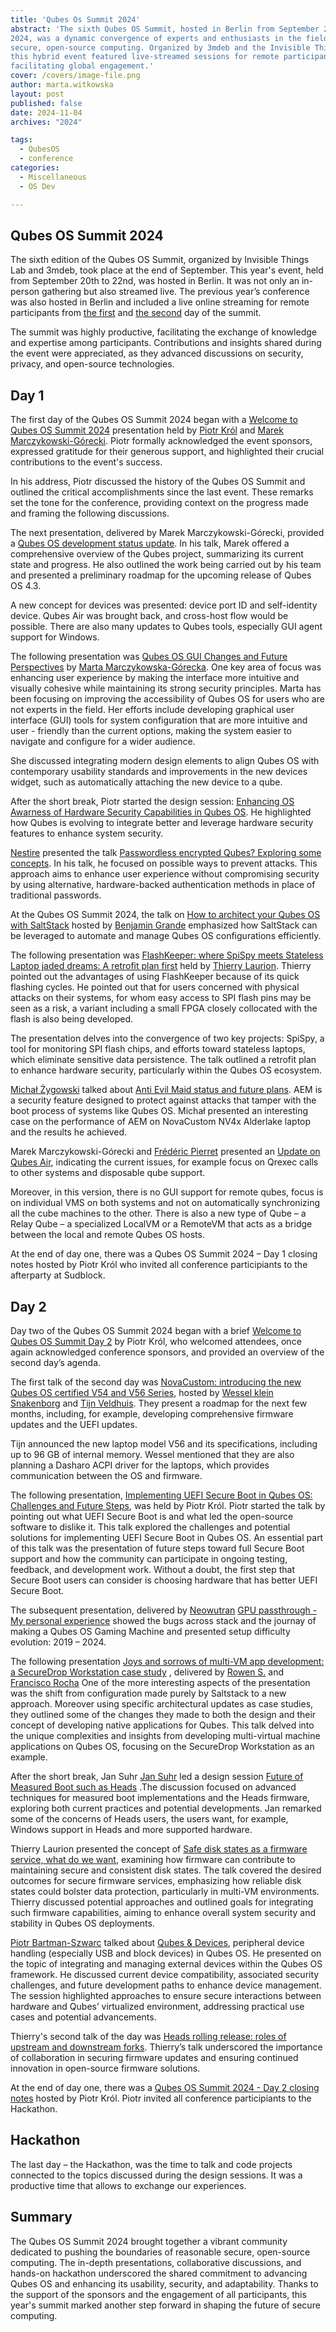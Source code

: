 ```yaml
---
title: 'Qubes Os Summit 2024'
abstract: 'The sixth Qubes OS Summit, hosted in Berlin from September 20–22,
2024, was a dynamic convergence of experts and enthusiasts in the field of
secure, open-source computing. Organized by 3mdeb and the Invisible Things Lab,
this hybrid event featured live-streamed sessions for remote participants,
facilitating global engagement.'
cover: /covers/image-file.png
author: marta.witkowska
layout: post
published: false
date: 2024-11-04
archives: "2024"

tags:
  - QubesOS
  - conference
categories:
  - Miscellaneous
  - OS Dev

---
```


## Qubes OS Summit 2024

The sixth edition of the Qubes OS Summit, organized by Invisible Things Lab and
3mdeb, took place at the end of September. This year's event, held from
September 20th to 22nd, was hosted in Berlin. It was not only an in-person
gathering but also streamed live. The previous year’s conference was also hosted
in Berlin and included a live online streaming for remote participants from
[the first](https://www.youtube.com/watch?v=_UxndcxIngw&t=2s) and
[the second](https://www.youtube.com/watch?v=xo2BVTn7ohs&t=3s) day of the
summit.

The summit was highly productive, facilitating the exchange of
knowledge and expertise among participants. Contributions and insights shared
during the event were appreciated, as they advanced discussions on
security, privacy, and open-source technologies.

## Day 1

The first day of the Qubes OS Summit 2024 began with a
[Welcome to Qubes OS Summit 2024](https://www.youtube.com/watch?v=lJFxtdan9qY)
presentation held by [Piotr Król](https://www.linkedin.com/in/krolpiotr/) and
[Marek Marczykowski-Górecki](https://github.com/marmarek).
Piotr formally acknowledged the event sponsors, expressed gratitude for their
generous support, and highlighted their crucial contributions to the event's
success.

In his address, Piotr discussed the history of the Qubes OS Summit and outlined
the critical accomplishments since the last event. These remarks set the tone
for the conference, providing context on the progress made and framing the
following discussions.

The next presentation, delivered by Marek Marczykowski-Górecki, provided a
[Qubes OS development status update](https://www.youtube.com/watch?v=5j7P7E0uq0s).
In his talk, Marek offered a comprehensive overview of the Qubes project,
summarizing its current state and progress. He also outlined the work being
carried out by his team and presented a preliminary roadmap for the upcoming
release of Qubes OS 4.3.

A new concept for devices was presented: device port ID and self-identity
device. Qubes Air was brought back, and cross-host flow would be possible. There
are also many updates to Qubes tools, especially GUI agent support for Windows.

The following presentation was
[Qubes OS GUI Changes and Future Perspectives](https://www.youtube.com/watch?v=5j7P7E0uq0s)
by [Marta Marczykowska-Górecka](https://github.com/marmarta). One key area of
focus was enhancing user experience by making the interface more intuitive and
visually cohesive while maintaining its strong security principles. Marta has
been focusing on improving the accessibility of Qubes OS for users who are not
experts in the field. Her efforts include developing graphical user interface
(GUI) tools for system configuration that are more intuitive and user - friendly
than the current options, making the system easier to navigate and configure for
a wider audience.

She discussed integrating modern design elements to align Qubes OS with
contemporary usability standards and improvements in the new devices widget,
such as automatically attaching the new device to a qube.

After the short break, Piotr started the design session:
[Enhancing OS Awarness of Hardware Security Capabilities in Qubes OS](https://www.youtube.com/watch?v=tT9ss8gQYm8&t=5s).
He highlighted how Qubes is evolving to integrate better and leverage hardware
security features to enhance system security.

[Nestire](https://github.com/nestire) presented the talk
[Passwordless encrypted Qubes? Exploring some concepts](https://www.youtube.com/watch?v=GUOnBapSLRE&t=5s).
In his talk, he focused on possible ways to prevent attacks. This approach aims
to enhance user experience without compromising security by using
alternative, hardware-backed authentication methods in place of traditional
passwords.

At the Qubes OS Summit 2024, the talk on
[How to architect your Qubes OS with SaltStack](https://www.youtube.com/watch?v=GUOnBapSLRE&t=5s)
hosted by [Benjamin Grande](https://github.com/ben-grande) emphasized how
SaltStack can be leveraged to automate and manage Qubes OS configurations
efficiently.

The following presentation was
[FlashKeeper: where SpiSpy meets Stateless Laptop jaded dreams: A retrofit plan first](https://www.youtube.com/watch?v=DxFceGi6C0k)
held by [Thierry Laurion](https://github.com/tlaurion). Thierry pointed out the
advantages of using FlashKeeper because of its quick flashing cycles. He pointed
out that for users concerned with physical attacks on their systems, for whom
easy access to SPI flash pins may be seen as a risk, a variant including a small
FPGA closely collocated with the flash is also being developed.

The presentation delves into the convergence of two key projects: SpiSpy, a tool
for monitoring SPI flash chips, and efforts toward stateless laptops, which
eliminate sensitive data persistence. The talk outlined a retrofit plan to
enhance hardware security, particularly within the Qubes OS ecosystem.

[Michał Żygowski](https://github.com/miczyg1)
talked about [Anti Evil Maid status and future plans](https://www.youtube.com/watch?v=5ieNhbLLTIU).
AEM is a security feature designed to protect against attacks that tamper with the
boot process of systems like Qubes OS. Michał presented an interesting case on
the performance of AEM on NovaCustom NV4x Alderlake laptop and the results he
achieved.

Marek Marczykowski-Górecki and [Frédéric Pierret](https://github.com/fepitre)
presented an [Update on Qubes Air](https://www.youtube.com/watch?v=V4flhwEITr4),
indicating the current issues, for example focus on Qrexec calls to other
systems and disposable qube support.

Moreover, in this version, there is no GUI support for remote qubes, focus is on
individual VMS on both systems and not on automatically synchronizing all the
cube machines to the other. There is also a new type of Qube – a Relay Qube – a
specialized LocalVM or a RemoteVM that acts as a bridge between the local and
remote Qubes OS hosts.

At the end of day one, there was a Qubes OS Summit 2024 – Day 1 closing notes
hosted by Piotr Król who invited all conference participiants to the afterparty
at Sudblock.

## Day 2

Day two of the Qubes OS Summit 2024 began with a brief
[Welcome to Qubes OS Summit Day 2](https://www.youtube.com/watch?v=9AkBeBwxdA0)
by Piotr Król, who welcomed attendees, once again acknowledged
conference sponsors, and provided an overview of the second day’s agenda.

The first talk of the second day was
[NovaCustom: introducing the new Qubes OS certified V54 and V56 Series](https://www.youtube.com/watch?v=RV-1IR_d1Gg),
hosted by [Wessel klein Snakenborg](https://github.com/wessel-novacustom) and
[Tijn Veldhuis](https://www.linkedin.com/in/tijn-veldhuis-955a0013a).
They present a roadmap for the next few months, including, for example,
developing comprehensive firmware updates and the UEFI updates.

Tijn announced the new laptop model V56 and its specifications, including up to
96 GB of internal memory. Wessel mentioned that they are also planning a Dasharo
ACPI driver for the laptops, which provides communication between the OS and
firmware.

The following presentation,
[Implementing UEFI Secure Boot in Qubes OS: Challenges and Future Steps](https://www.youtube.com/watch?v=ZcF_RN04oq8),
was held by Piotr Król. Piotr started the talk by pointing out what UEFI Secure
Boot is and what led the open-source software to dislike it. This talk explored
the challenges and potential solutions for implementing UEFI Secure Boot in
Qubes OS. An essential part of this talk was the presentation of future steps
toward full Secure Boot support and how the community can participate in ongoing
testing, feedback, and development work. Without a doubt, the first step that
Secure Boot users can consider is choosing hardware that has better UEFI Secure
Boot.

The subsequent presentation, delivered by [Neowutran](https://github.com/neowutran)
[GPU passthrough - My personal experience](https://www.youtube.com/watch?v=_OTwWvlDcgg)
showed the bugs across stack and the journay of making a Qubes OS Gaming Machine
and presented setup difficulty evolution: 2019 – 2024.

The following presentation
[Joys and sorrows of multi-VM app development: a SecureDrop Workstation case study](https://www.youtube.com/watch?v=GIZTeJU0iBY&t=10s)
, delivered by [Rowen S.](https://freedom.press/people/rowen-s) and [Francisco Rocha](https://freedom.press/people/francisco-rocha/)
One of the more interesting aspects of the presentation was the shift from
configuration made purely by Saltstack to a new approach. Moreover using
specific architectural updates as case studies, they outlined some of the
changes they made to both the design and their concept of developing native
applications for Qubes. This talk delved into the unique complexities and
insights from developing multi-virtual machine applications on Qubes OS,
focusing on the SecureDrop Workstation as an example.

After the short break, Jan Suhr [Jan Suhr](https://www.linkedin.com/in/jansuhr1/)
led a design session
[Future of Measured Boot such as Heads](https://www.youtube.com/watch?v=ZPeidhgNBtg&list=PLuISieMwVBpL5S7kPUHKenoFj_YJ8Y0_d&index=6s)
.The discussion focused on advanced techniques for measured boot implementations
and the Heads firmware, exploring both current practices and potential
developments. Jan remarked some of the concerns of Heads users, the users want,
for example, Windows support in Heads and more supported hardware.

Thierry Laurion presented the concept of
[Safe disk states as a firmware service, what do we want](https://www.youtube.com/watch?v=It13u9UASs4&list=PLuISieMwVBpL5S7kPUHKenoFj_YJ8Y0_d&index=7),
examining how firmware can contribute to maintaining secure and consistent disk
states. The talk covered the desired outcomes for secure firmware services,
emphasizing how reliable disk states could bolster data protection, particularly
in multi-VM environments. Thierry discussed potential approaches and outlined
goals for integrating such firmware capabilities, aiming to enhance overall
system security and stability in Qubes OS deployments.

[Piotr Bartman-Szwarc](https://github.com/piotrbartman)
 talked about
[Qubes & Devices](https://www.youtube.com/watch?v=zQzZUf9Kzjs&list=PLuISieMwVBpL5S7kPUHKenoFj_YJ8Y0_d&index=8),
peripheral device handling (especially USB and block devices) in Qubes OS. He
presented on the topic of integrating and managing external devices within the
Qubes OS framework. He discussed current device compatibility, associated
security challenges, and future development paths to enhance device management.
The session highlighted approaches to ensure secure interactions between
hardware and Qubes’ virtualized environment, addressing practical use cases and
potential advancements.

Thierry's second talk of the day was
[Heads rolling release: roles of upstream and downstream forks](https://www.youtube.com/watch?v=mAb_kHrF6SQ&list=PLuISieMwVBpL5S7kPUHKenoFj_YJ8Y0_d&index=9).
Thierry’s talk underscored the
importance of collaboration in securing firmware updates and ensuring continued
innovation in open-source firmware solutions.

At the end of day one, there was a
[Qubes OS Summit 2024 - Day 2 closing notes](https://www.youtube.com/watch?v=5P1dCUNbDm8&list=PLuISieMwVBpL5S7kPUHKenoFj_YJ8Y0_d&index=10)
hosted by Piotr Król. Piotr invited all conference participiants to
the Hackathon.

## Hackathon

The last day – the Hackathon, was the time to talk and code projects connected
to the topics discussed during the design sessions. It was a productive time
that allows to exchange our experiences.

## Summary

The Qubes OS Summit 2024 brought together a vibrant community dedicated to
pushing the boundaries of reasonable secure, open-source computing. The in-depth
presentations, collaborative discussions, and hands-on hackathon underscored the
shared commitment to advancing Qubes OS and enhancing its usability, security,
and adaptability. Thanks to the support of the sponsors and the engagement of
all participants, this year's summit marked another step forward in shaping the
future of secure computing.
